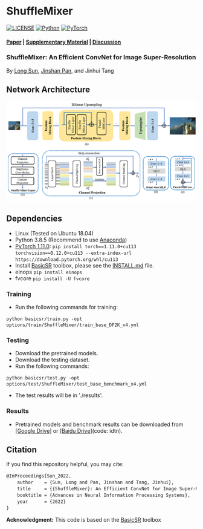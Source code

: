 # ShuffleMixer
[![LICENSE](https://img.shields.io/badge/license-MIT-green)](https://github.com/sunny2109/ShuffleMixer/blob/main/LICENSE)
[![Python](https://img.shields.io/badge/python-3.8-blue.svg)](https://www.python.org/)
[![PyTorch](https://img.shields.io/badge/pytorch-1.11-%237732a8)](https://pytorch.org/)

#### [Paper](https://openreview.net/pdf?id=ZK6lzx0jqdZ) | [Supplementary Material](https://openreview.net/attachment?id=ZK6lzx0jqdZ&name=supplementary_material) | [Discussion](https://github.com/sunny2109/ShuffleMixer/issues)
### ShuffleMixer: An Efficient ConvNet for Image Super-Resolution
By [Long Sun](https://github.com/sunny2109), [Jinshan Pan](https://jspan.github.io/), and Jinhui Tang


## Network Architecture
<img src = "./assets/framework.png"> 

## Dependencies
- Linux (Tested on Ubuntu 18.04)
- Python 3.8.5 (Recommend to use [Anaconda](https://www.anaconda.com/download/#linux))
- [PyTorch 1.11.0](https://pytorch.org/): `pip install torch==1.11.0+cu113 torchvision==0.12.0+cu113 --extra-index-url https://download.pytorch.org/whl/cu113` 
- Install [BasicSR](https://github.com/XPixelGroup/BasicSR) toolbox, please see the [INSTALL.md](https://github.com/XPixelGroup/BasicSR/blob/master/docs/INSTALL.md) file.
- einops `pip install einops`
- fvcore `pip install -U fvcore`


### Training
- Run the following commands for training:
```
python basicsr/train.py -opt options/train/ShuffleMixer/train_base_DF2K_x4.yml
```

### Testing
- Download the pretrained models.
- Download the testing dataset.
- Run the following commands:
```
python basicsr/test.py -opt options/test/ShuffleMixer/test_base_benchmark_x4.yml
```
- The test results will be in './results'.


### Results
- Pretrained models and benchmark results can be downloaded from [[Google Drive]](https://drive.google.com/drive/folders/10WD7beUyoJhrahwoxsiGpZFHkReaHLhi?usp=sharing) or [[Baidu Drive]](https://pan.baidu.com/s/19fhXkd--G0mbdmgsTN7fXg)(code: idtn).

## Citation
If you find this repository helpful, you may cite:

```tex
@InProceedings{Sun_2022,
    author    = {Sun, Long and Pan, Jinshan and Tang, Jinhui},
    title     = {{ShuffleMixer}: An Efficient ConvNet for Image Super-Resolution},
    booktitle = {Advances in Neural Information Processing Systems},
    year      = {2022}
}
```

**Acknowledgment:** This code is based on the [BasicSR](https://github.com/xinntao/BasicSR) toolbox

